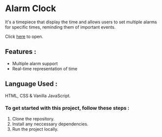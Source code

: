 # Alarm Clock

It's a timepiece that display the time and allows users to set multiple alarms for specific times, reminding them of important events.

Click [here](https://amancantgit.github.io/Alarm-Clock/) to open.

## Features :
- Multiple alarm support
- Real-time representation of time

## Language Used :
HTML, CSS & Vanilla JavaScript.

### To get started with this project, follow these steps :
1. Clone the repository.
2. Install any neccessary dependencies.
3. Run the project locally.
